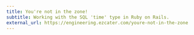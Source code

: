 ```yaml
---
title: You're not in the zone!
subtitle: Working with the SQL 'time' type in Ruby on Rails.
external_url: https://engineering.ezcater.com/youre-not-in-the-zone
---
```

